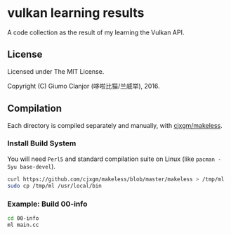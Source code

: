 # vulkan learning results

A code collection as the result of my learning the Vulkan API.

## License

Licensed under The MIT License.

Copyright (C) Giumo Clanjor (哆啦比猫/兰威举), 2016.

## Compilation

Each directory is compiled separately and manually, with [cjxgm/makeless](https://github.com/cjxgm/makeless/blob/master/makeless).

### Install Build System

You will need `Perl5` and standard compilation suite on Linux (like `pacman -Syu base-devel`).

```bash
curl https://github.com/cjxgm/makeless/blob/master/makeless > /tmp/ml
sudo cp /tmp/ml /usr/local/bin
```

### Example: Build 00-info

```bash
cd 00-info
ml main.cc
```


